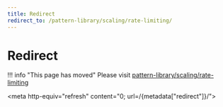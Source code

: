 ```yaml
---
title: Redirect
redirect_to: /pattern-library/scaling/rate-limiting/
---
```


# Redirect

!!! info "This page has moved"
    Please visit [pattern-library/scaling/rate-limiting](../../pattern-library/scaling/rate-limiting.md)

<meta http-equiv="refresh" content="0; url=/{metadata["redirect"]}/">